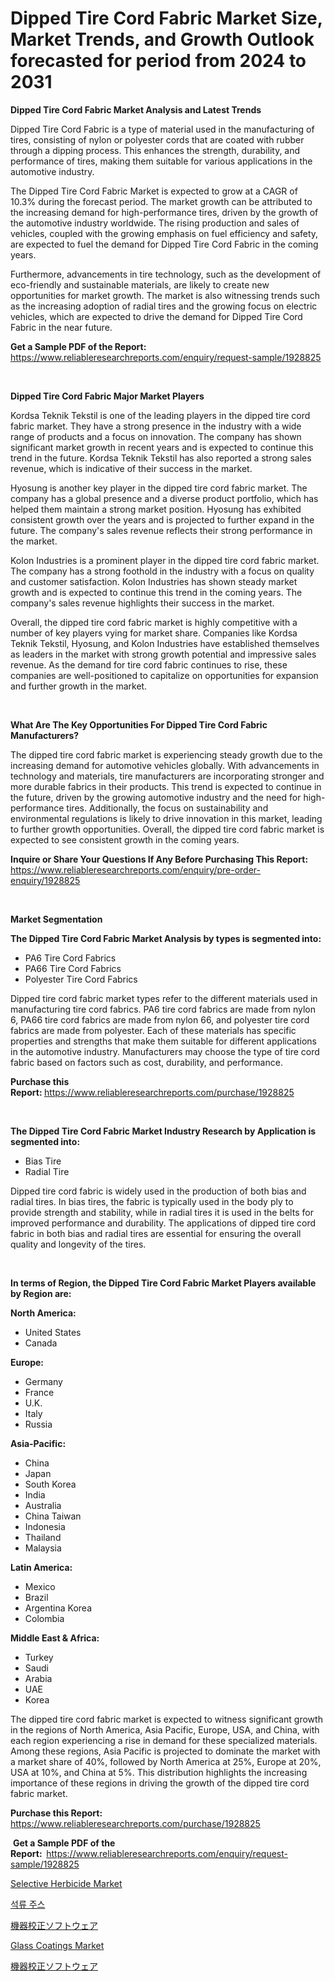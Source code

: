 <p><h1>Dipped Tire Cord Fabric Market Size, Market Trends, and Growth Outlook forecasted for period from 2024 to 2031</h1></p><p><strong>Dipped Tire Cord Fabric Market Analysis and Latest Trends</strong></p>
<p><p>Dipped Tire Cord Fabric is a type of material used in the manufacturing of tires, consisting of nylon or polyester cords that are coated with rubber through a dipping process. This enhances the strength, durability, and performance of tires, making them suitable for various applications in the automotive industry.</p><p>The Dipped Tire Cord Fabric Market is expected to grow at a CAGR of 10.3% during the forecast period. The market growth can be attributed to the increasing demand for high-performance tires, driven by the growth of the automotive industry worldwide. The rising production and sales of vehicles, coupled with the growing emphasis on fuel efficiency and safety, are expected to fuel the demand for Dipped Tire Cord Fabric in the coming years.</p><p>Furthermore, advancements in tire technology, such as the development of eco-friendly and sustainable materials, are likely to create new opportunities for market growth. The market is also witnessing trends such as the increasing adoption of radial tires and the growing focus on electric vehicles, which are expected to drive the demand for Dipped Tire Cord Fabric in the near future.</p></p>
<p><strong>Get a Sample PDF of the Report:&nbsp;</strong> <a href="https://www.reliableresearchreports.com/enquiry/request-sample/1928825">https://www.reliableresearchreports.com/enquiry/request-sample/1928825</a></p>
<p>&nbsp;</p>
<p><strong>Dipped Tire Cord Fabric Major Market Players</strong></p>
<p><p>Kordsa Teknik Tekstil is one of the leading players in the dipped tire cord fabric market. They have a strong presence in the industry with a wide range of products and a focus on innovation. The company has shown significant market growth in recent years and is expected to continue this trend in the future. Kordsa Teknik Tekstil has also reported a strong sales revenue, which is indicative of their success in the market.</p><p>Hyosung is another key player in the dipped tire cord fabric market. The company has a global presence and a diverse product portfolio, which has helped them maintain a strong market position. Hyosung has exhibited consistent growth over the years and is projected to further expand in the future. The company's sales revenue reflects their strong performance in the market.</p><p>Kolon Industries is a prominent player in the dipped tire cord fabric market. The company has a strong foothold in the industry with a focus on quality and customer satisfaction. Kolon Industries has shown steady market growth and is expected to continue this trend in the coming years. The company's sales revenue highlights their success in the market.</p><p>Overall, the dipped tire cord fabric market is highly competitive with a number of key players vying for market share. Companies like Kordsa Teknik Tekstil, Hyosung, and Kolon Industries have established themselves as leaders in the market with strong growth potential and impressive sales revenue. As the demand for tire cord fabric continues to rise, these companies are well-positioned to capitalize on opportunities for expansion and further growth in the market.</p></p>
<p>&nbsp;</p>
<p><strong>What Are The Key Opportunities For Dipped Tire Cord Fabric Manufacturers?</strong></p>
<p><p>The dipped tire cord fabric market is experiencing steady growth due to the increasing demand for automotive vehicles globally. With advancements in technology and materials, tire manufacturers are incorporating stronger and more durable fabrics in their products. This trend is expected to continue in the future, driven by the growing automotive industry and the need for high-performance tires. Additionally, the focus on sustainability and environmental regulations is likely to drive innovation in this market, leading to further growth opportunities. Overall, the dipped tire cord fabric market is expected to see consistent growth in the coming years.</p></p>
<p><strong>Inquire or Share Your Questions If Any Before Purchasing This Report:</strong> <a href="https://www.reliableresearchreports.com/enquiry/pre-order-enquiry/1928825">https://www.reliableresearchreports.com/enquiry/pre-order-enquiry/1928825</a></p>
<p>&nbsp;</p>
<p><strong>Market Segmentation</strong></p>
<p><strong>The Dipped Tire Cord Fabric Market Analysis by types is segmented into:</strong></p>
<p><ul><li>PA6 Tire Cord Fabrics</li><li>PA66 Tire Cord Fabrics</li><li>Polyester Tire Cord Fabrics</li></ul></p>
<p><p>Dipped tire cord fabric market types refer to the different materials used in manufacturing tire cord fabrics. PA6 tire cord fabrics are made from nylon 6, PA66 tire cord fabrics are made from nylon 66, and polyester tire cord fabrics are made from polyester. Each of these materials has specific properties and strengths that make them suitable for different applications in the automotive industry. Manufacturers may choose the type of tire cord fabric based on factors such as cost, durability, and performance.</p></p>
<p><strong>Purchase this Report:&nbsp;</strong><a href="https://www.reliableresearchreports.com/purchase/1928825">https://www.reliableresearchreports.com/purchase/1928825</a></p>
<p>&nbsp;</p>
<p><strong>The Dipped Tire Cord Fabric Market Industry Research by Application is segmented into:</strong></p>
<p><ul><li>Bias Tire</li><li>Radial Tire</li></ul></p>
<p><p>Dipped tire cord fabric is widely used in the production of both bias and radial tires. In bias tires, the fabric is typically used in the body ply to provide strength and stability, while in radial tires it is used in the belts for improved performance and durability. The applications of dipped tire cord fabric in both bias and radial tires are essential for ensuring the overall quality and longevity of the tires.</p></p>
<p>&nbsp;</p>
<p><strong>In terms of Region, the Dipped Tire Cord Fabric Market Players available by Region are:</strong></p>
<p>
    <p> <strong> North America: </strong>
        <ul>
            <li>United States</li>
            <li>Canada</li>
        </ul>
        </p> 
    <p> <strong> Europe: </strong>
        <ul>
            <li>Germany</li>
            <li>France</li>
            <li>U.K.</li>
            <li>Italy</li>
            <li>Russia</li>
        </ul>
        </p> 
    <p> <strong> Asia-Pacific: </strong>
        <ul>
            <li>China</li>
            <li>Japan</li>
            <li>South Korea</li>
            <li>India</li>
            <li>Australia</li>
            <li>China Taiwan</li>
            <li>Indonesia</li>
            <li>Thailand</li>
            <li>Malaysia</li>
        </ul>
        </p> 
    <p> <strong> Latin America: </strong>
        <ul>
            <li>Mexico</li>
            <li>Brazil</li>
            <li>Argentina Korea</li>
            <li>Colombia</li>
        </ul>
        </p> 
    <p> <strong> Middle East & Africa: </strong>
        <ul>
            <li>Turkey</li>
            <li>Saudi</li>
            <li>Arabia</li>
            <li>UAE</li>
            <li>Korea</li>
        </ul>
    </p>
    </p>
<p><p>The dipped tire cord fabric market is expected to witness significant growth in the regions of North America, Asia Pacific, Europe, USA, and China, with each region experiencing a rise in demand for these specialized materials. Among these regions, Asia Pacific is projected to dominate the market with a market share of 40%, followed by North America at 25%, Europe at 20%, USA at 10%, and China at 5%. This distribution highlights the increasing importance of these regions in driving the growth of the dipped tire cord fabric market.</p></p>
<p><strong>Purchase this Report: </strong><a href="https://www.reliableresearchreports.com/purchase/1928825">https://www.reliableresearchreports.com/purchase/1928825</a></p>
<p>&nbsp;<strong>Get a Sample PDF of the Report:&nbsp;&nbsp;</strong><a href="https://www.reliableresearchreports.com/enquiry/request-sample/1928825">https://www.reliableresearchreports.com/enquiry/request-sample/1928825</a></p>
<p><strong></strong></p>
<p><p><a href="https://nifty-kite-d51.notion.site/Selective-Herbicide-Market-Size-2024-2031-Global-Industrial-Analysis-Key-Geographical-Regions-Ma-8b322744bac34e0d92066946d0b56f3e">Selective Herbicide Market</a></p><p><a href="https://medium.com/@glendatilghmankmgz0rbhwpy/%EC%84%9D%EB%A5%98-%EC%A3%BC%EC%8A%A4-%EC%8B%9C%EC%9E%A5-%EB%8F%99%ED%96%A5-%EB%B0%8F-%EC%8B%9C%EC%9E%A5-%EB%B6%84%EC%84%9D%EC%9D%80-2024-2031-%EC%97%B0%EB%8F%84%EB%A5%BC-%EB%8C%80%EC%83%81%EC%9C%BC%EB%A1%9C-%EC%98%88%EC%B8%A1%EB%90%A9%EB%8B%88%EB%8B%A4-6929caf49cba">석류 주스</a></p><p><a href="https://medium.com/@juan.colorado_15/%E8%A3%85%E7%BD%AE%E3%82%AD%E3%83%A3%E3%83%AA%E3%83%96%E3%83%AC%E3%83%BC%E3%82%B7%E3%83%A7%E3%83%B3%E3%82%BD%E3%83%95%E3%83%88%E3%82%A6%E3%82%A7%E3%82%A2%E5%B8%82%E5%A0%B4%E8%A6%8F%E6%A8%A1-%E5%B8%82%E5%A0%B4%E5%B1%95%E6%9C%9B%E3%81%8A%E3%82%88%E3%81%B3%E5%B8%82%E5%A0%B4%E4%BA%88%E6%B8%AC-2024%E5%B9%B4%E3%81%8B%E3%82%892031%E5%B9%B4-9376a8f0b722">機器校正ソフトウェア</a></p><p><a href="https://view.publitas.com/reportprime-1/glass-coatings-market-dynamics-2024-2031-also-about-its-market-trends-projections-and-opportunities/">Glass Coatings Market</a></p><p><a href="https://medium.com/@juan.colorado_15/%E6%A9%9F%E5%99%A8%E3%81%AE%E3%82%AD%E3%83%A3%E3%83%AA%E3%83%96%E3%83%AC%E3%83%BC%E3%82%B7%E3%83%A7%E3%83%B3%E3%82%BD%E3%83%95%E3%83%88%E3%82%A6%E3%82%A7%E3%82%A2%E5%B8%82%E5%A0%B4%E8%A6%8F%E6%A8%A1%E3%81%AF-%E4%B8%96%E7%95%8C%E3%81%AE%E6%A5%AD%E7%95%8C%E3%81%AB%E3%81%8A%E3%81%91%E3%82%8B%E6%9C%80%E9%81%A9%E3%81%AA%E3%83%9E%E3%83%BC%E3%82%B1%E3%83%86%E3%82%A3%E3%83%B3%E3%82%B0%E3%83%81%E3%83%A3%E3%83%8D%E3%83%AB%E3%82%92%E6%98%8E%E3%82%89%E3%81%8B%E3%81%AB%E3%81%97%E3%81%BE%E3%81%99-101dd3a7b772">機器校正ソフトウェア</a></p></p>